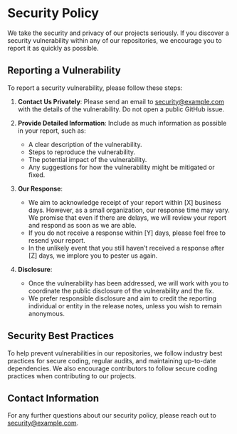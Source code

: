 # Security Policy

We take the security and privacy of our projects seriously. If you discover a security vulnerability within any of our repositories, we encourage you to report it as quickly as possible.

## Reporting a Vulnerability

To report a security vulnerability, please follow these steps:

1. **Contact Us Privately**: Please send an email to [security@example.com](mailto:security@example.com) with the details of the vulnerability. Do not open a public GitHub issue.

2. **Provide Detailed Information**: Include as much information as possible in your report, such as:
   - A clear description of the vulnerability.
   - Steps to reproduce the vulnerability.
   - The potential impact of the vulnerability.
   - Any suggestions for how the vulnerability might be mitigated or fixed.

3. **Our Response**: 
   - We aim to acknowledge receipt of your report within [X] business days. However, as a small organization, our response time may vary. We promise that even if there are delays, we will review your report and respond as soon as we are able.
   - If you do not receive a response within [Y] days, please feel free to resend your report. 
   - In the unlikely event that you still haven’t received a response after [Z] days, we implore you to pester us again.

4. **Disclosure**:
   - Once the vulnerability has been addressed, we will work with you to coordinate the public disclosure of the vulnerability and the fix.
   - We prefer responsible disclosure and aim to credit the reporting individual or entity in the release notes, unless you wish to remain anonymous.

## Security Best Practices

To help prevent vulnerabilities in our repositories, we follow industry best practices for secure coding, regular audits, and maintaining up-to-date dependencies. We also encourage contributors to follow secure coding practices when contributing to our projects.

## Contact Information

For any further questions about our security policy, please reach out to [security@example.com](mailto:security@example.com).
